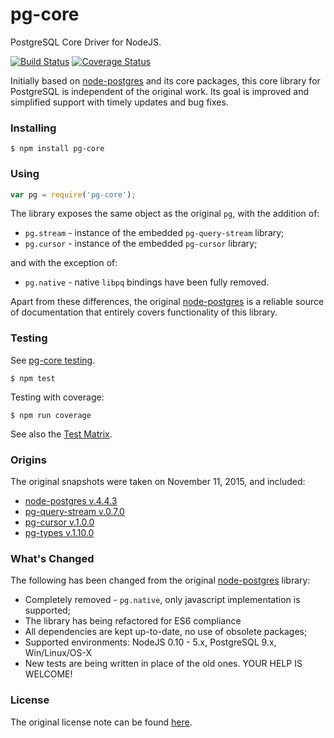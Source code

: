 # pg-core

PostgreSQL Core Driver for NodeJS.

[![Build Status](https://travis-ci.org/vitaly-t/pg-core.svg?branch=master)](https://travis-ci.org/vitaly-t/pg-core)
[![Coverage Status](https://coveralls.io/repos/vitaly-t/pg-core/badge.svg?branch=master)](https://coveralls.io/r/vitaly-t/pg-core?branch=master)

Initially based on [node-postgres] and its core packages, this core library for PostgreSQL is independent
of the original work. Its goal is improved and simplified support with timely updates and bug fixes.

### Installing

```
$ npm install pg-core
```

### Using

```javascript
var pg = require('pg-core');
```

The library exposes the same object as the original `pg`, with the addition of:

* `pg.stream` - instance of the embedded `pg-query-stream` library;
* `pg.cursor` - instance of the embedded `pg-cursor` library;

and with the exception of:
* `pg.native` - native `libpq` bindings have been fully removed.

Apart from these differences, the original [node-postgres] is a reliable source
of documentation that entirely covers functionality of this library.

### Testing

See [pg-core testing](doc/testing.md).

```
$ npm test
```

Testing with coverage:
```
$ npm run coverage
```
See also the [Test Matrix](test).

### Origins

The original snapshots were taken on November 11, 2015, and included:

* [node-postgres v.4.4.3](https://github.com/brianc/node-postgres/tree/v4.4.3)
* [pg-query-stream v.0.7.0](https://github.com/brianc/node-pg-query-stream/tree/v0.7.0)
* [pg-cursor v.1.0.0](https://github.com/brianc/node-pg-cursor/tree/v1.0.0)
* [pg-types v.1.10.0](https://github.com/brianc/node-pg-types/tree/v1.10.0)

### What's Changed

The following has been changed from the original [node-postgres] library:

* Completely removed - `pg.native`, only javascript implementation is supported;
* The library has being refactored for ES6 compliance
* All dependencies are kept up-to-date, no use of obsolete packages;
* Supported environments: NodeJS 0.10 - 5.x, PostgreSQL 9.x, Win/Linux/OS-X
* New tests are being written in place of the old ones. YOUR HELP IS WELCOME!

### License

The original license note can be found [here](doc/license.md).

[node-postgres]:https://github.com/brianc/node-postgres
